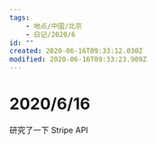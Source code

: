 ```yaml
---
tags:
    - 地点/中国/北京
    - 日记/2020/6
id: ""
created: 2020-06-16T09:33:12.030Z
modified: 2020-06-16T09:33:23.909Z
---
```

# 2020/6/16

研究了一下 Stripe API
